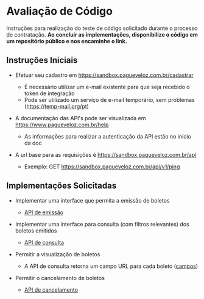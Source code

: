 # Avaliação de Código

Instruções para realização do teste de código solicitado durante o processo de contratação.
**Ao concluir as implementações, disponibilize o código em um repositório público e nos encaminhe o link.**

## Instruções Iniciais

* Efetuar seu cadastro em https://sandbox.pagueveloz.com.br/cadastrar
    * É necessário utilizar um e-mail existente para que seja recebido o token de integração
    * Pode ser utilizado um serviço de e-mail temporário, sem problemas (https://temp-mail.org/pt)

* A documentação das API's pode ser visualizada em https://www.pagueveloz.com.br/help
    * As informações para realizar a autenticação da API estão no início da doc
    
* A url base para as requisições é https://sandbox.pagueveloz.com.br/api
    * Exemplo: GET https://sandbox.pagueveloz.com.br/api/v1/ping

## Implementações Solicitadas

* Implementar uma interface que permita a emissão de boletos
    * [API de emissão](https://www.pagueveloz.com.br/Help/Api/POST-api-v4-Boleto)
    
* Implementar uma interface para consulta (com filtros relevantes) dos boletos emitidos
    * [API de consulta](https://www.pagueveloz.com.br/Help/Api/GET-api-v4-Boleto_DataInicio_DataFim_Status_Documento_SeuNumero_IncluirCancelados_ApenasAgendados_NaoVisualizados)
    
* Permitir a visualização de boletos
    * A API de consulta retorna um campo URL para cada boleto ([campos](https://www.pagueveloz.com.br/Help/ResourceModel?modelName=ItemRelatorioBoletoDto))
    
* Permitir o cancelamento de boletos
    * [API de cancelamento](https://www.pagueveloz.com.br/Help/Api/DELETE-api-v4-Boleto-id)
